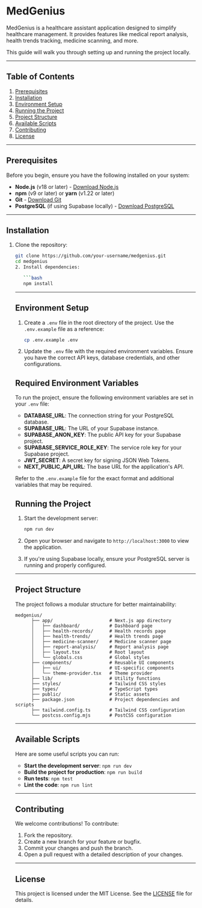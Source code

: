 # MedGenius

MedGenius is a healthcare assistant application designed to simplify healthcare management. It provides features like medical report analysis, health trends tracking, medicine scanning, and more.

This guide will walk you through setting up and running the project locally.

---

## Table of Contents

1. [Prerequisites](#prerequisites)
2. [Installation](#installation)
3. [Environment Setup](#environment-setup)
4. [Running the Project](#running-the-project)
5. [Project Structure](#project-structure)
6. [Available Scripts](#available-scripts)
7. [Contributing](#contributing)
8. [License](#license)

---

## Prerequisites

Before you begin, ensure you have the following installed on your system:

- **Node.js** (v18 or later) - [Download Node.js](https://nodejs.org/)
- **npm** (v9 or later) or **yarn** (v1.22 or later)
- **Git** - [Download Git](https://git-scm.com/)
- **PostgreSQL** (if using Supabase locally) - [Download PostgreSQL](https://www.postgresql.org/)

---

## Installation

1. Clone the repository:

   ```bash
   git clone https://github.com/your-username/medgenius.git
   cd medgenius
   2. Install dependencies:

      ```bash
      npm install
      ```

   ---

   ## Environment Setup

   1. Create a `.env` file in the root directory of the project. Use the `.env.example` file as a reference:

      ```bash
      cp .env.example .env
      ```

   2. Update the `.env` file with the required environment variables. Ensure you have the correct API keys, database credentials, and other configurations.

   ## Required Environment Variables

   To run the project, ensure the following environment variables are set in your `.env` file:

   - **DATABASE_URL**: The connection string for your PostgreSQL database.
   - **SUPABASE_URL**: The URL of your Supabase instance.
   - **SUPABASE_ANON_KEY**: The public API key for your Supabase project.
   - **SUPABASE_SERVICE_ROLE_KEY**: The service role key for your Supabase project.
   - **JWT_SECRET**: A secret key for signing JSON Web Tokens.
   - **NEXT_PUBLIC_API_URL**: The base URL for the application's API.

   Refer to the `.env.example` file for the exact format and additional variables that may be required.

   ## Running the Project

   1. Start the development server:

      ```bash
      npm run dev
      ```

   2. Open your browser and navigate to `http://localhost:3000` to view the application.

   3. If you're using Supabase locally, ensure your PostgreSQL server is running and properly configured.

   ---

   ## Project Structure

   The project follows a modular structure for better maintainability:

   ```
   medgenius/
         ├── app/                     # Next.js app directory
         │   ├── dashboard/           # Dashboard page
         │   ├── health-records/      # Health records page
         │   ├── health-trends/       # Health trends page
         │   ├── medicine-scanner/    # Medicine scanner page
         │   ├── report-analysis/     # Report analysis page
         │   ├── layout.tsx           # Root layout
         │   └── globals.css          # Global styles
         ├── components/              # Reusable UI components
         │   ├── ui/                  # UI-specific components
         │   └── theme-provider.tsx   # Theme provider
         ├── lib/                     # Utility functions
         ├── styles/                  # Tailwind CSS styles
         ├── types/                   # TypeScript types
         ├── public/                  # Static assets
         ├── package.json             # Project dependencies and scripts
         ├── tailwind.config.ts       # Tailwind CSS configuration
         └── postcss.config.mjs       # PostCSS configuration
   ```

   ---

   ## Available Scripts

   Here are some useful scripts you can run:

   - **Start the development server**: `npm run dev`
   - **Build the project for production**: `npm run build`
   - **Run tests**: `npm test`
   - **Lint the code**: `npm run lint`

   ---

   ## Contributing

   We welcome contributions! To contribute:

   1. Fork the repository.
   2. Create a new branch for your feature or bugfix.
   3. Commit your changes and push the branch.
   4. Open a pull request with a detailed description of your changes.

   ---

   ## License

   This project is licensed under the MIT License. See the [LICENSE](LICENSE) file for details.
